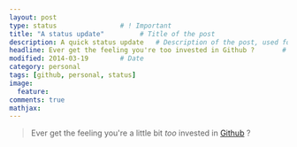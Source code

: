 ```yaml
---
layout: post
type: status                # ! Important
title: "A status update"         # Title of the post
description: A quick status update   # Description of the post, used for Facebook Opengraph & Twitter
headline: Ever get the feeling you're too invested in Github ?       # Will appear in bold letters on top of the post
modified: 2014-03-19        # Date
category: personal
tags: [github, personal, status]
image: 
  feature: 
comments: true
mathjax:
---
```

> Ever get the feeling you're a little bit *too* invested in [Github](http://www.github.com) ?
